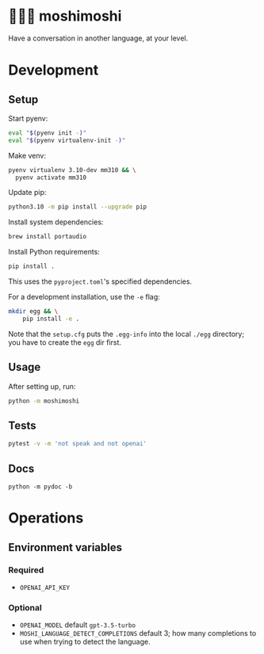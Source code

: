 # 🧑💬🤖 moshimoshi
Have a conversation in another language, at your level.

# Development

## Setup

Start pyenv:
```sh
eval "$(pyenv init -)"
eval "$(pyenv virtualenv-init -)"
```

Make venv:
```sh
pyenv virtualenv 3.10-dev mm310 && \
  pyenv activate mm310
```

Update pip:
```sh
python3.10 -m pip install --upgrade pip
```

Install system dependencies:
```sh
brew install portaudio
```

Install Python requirements:
```sh
pip install .
```
This uses the `pyproject.toml`'s specified dependencies.

For a development installation, use the `-e` flag:
```sh
mkdir egg && \
    pip install -e .
```
Note that the `setup.cfg` puts the `.egg-info` into the local `./egg` directory; you have to create the `egg` dir first.

## Usage
After setting up, run:
```sh
python -m moshimoshi
```

## Tests
```bash
pytest -v -m 'not speak and not openai'
```

## Docs
```
python -m pydoc -b
```

# Operations

## Environment variables

### Required

- `OPENAI_API_KEY`

### Optional

- `OPENAI_MODEL` default `gpt-3.5-turbo`
- `MOSHI_LANGUAGE_DETECT_COMPLETIONS` default 3; how many completions to use when trying to detect the language.
